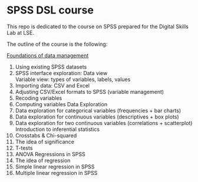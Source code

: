 # SPSS DSL course

This repo is dedicated to the course on SPSS prepared for the Digital Skills Lab at LSE.

The outline of the course is the following:

[Foundations of data management](./SPSS_md_1_chapter.md)
1. Using existing SPSS datasets
2. SPSS interface exploration:
Data view  
Variable view: types of variables, labels, values  
3. Importing data: CSV and Excel
4. Adjusting CSV/Excel formats to SPSS (variable management)
5. Recoding variables
6. Computing variables
Data Exploration  
1. Data exploration for categorical variables (frequencies + bar charts)
2. Data exploration for continuous variables (descriptives + box plots)
3. Data exploration for two continuous variables (correlations +
scatterplot)
Introduction to inferential statistics  
1. Crosstabs & Chi-squared
2. The idea of significance
3. T-tests
4. ANOVA
Regressions in SPSS  
1. The idea of regression
2. Simple linear regression in SPSS
3. Multiple linear regression in SPSS


